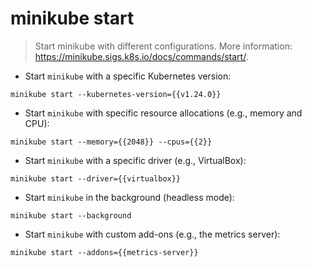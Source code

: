 # minikube start

> Start minikube with different configurations.
> More information: <https://minikube.sigs.k8s.io/docs/commands/start/>.

- Start `minikube` with a specific Kubernetes version:

`minikube start --kubernetes-version={{v1.24.0}}`

- Start `minikube` with specific resource allocations (e.g., memory and CPU):

`minikube start --memory={{2048}} --cpus={{2}}`

- Start `minikube` with a specific driver (e.g., VirtualBox):

`minikube start --driver={{virtualbox}}`

- Start `minikube` in the background (headless mode):

`minikube start --background`

- Start `minikube` with custom add-ons (e.g., the metrics server):

`minikube start --addons={{metrics-server}}`
